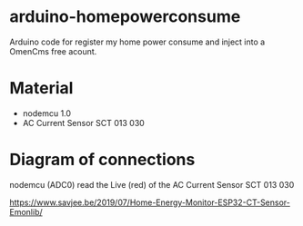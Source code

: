 # arduino-homepowerconsume
Arduino code for register my home power consume and inject into a OmenCms free acount.


# Material
- nodemcu 1.0
- AC Current Sensor SCT 013 030 


# Diagram of connections

nodemcu (ADC0) read the Live (red) of the  AC Current Sensor SCT 013 030 


https://www.savjee.be/2019/07/Home-Energy-Monitor-ESP32-CT-Sensor-Emonlib/ 


